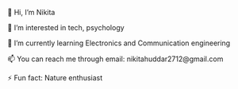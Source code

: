 <p>👋 Hi, I’m Nikita</p>
<p>👀 I’m interested in tech, psychology</p>
<p>🌱 I’m currently learning Electronics and Communication engineering</p>
<p>📫 You can reach me through email: nikitahuddar2712@gmail.com</p>
<p>⚡ Fun fact: Nature enthusiast</p>
<br />